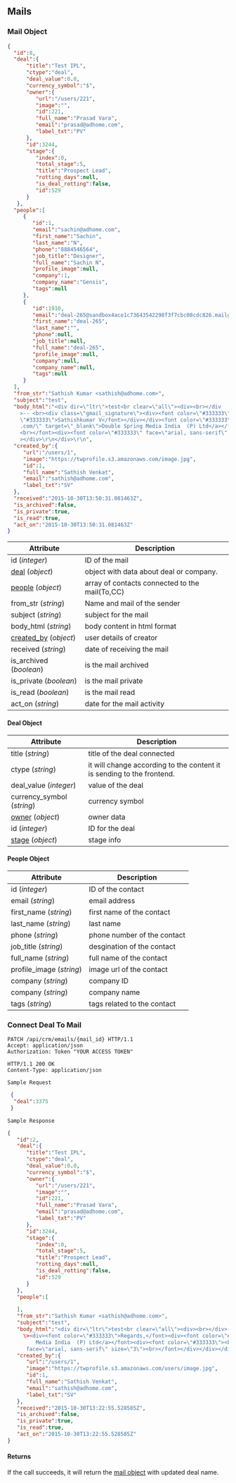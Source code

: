 ## Mails

### Mail Object

```json
{
  "id":8,
  "deal":{
      "title":"Test IPL",
      "ctype":"deal",
      "deal_value":0.0,
      "currency_symbol":"$",
      "owner":{
         "url":"/users/221",
         "image":"",
         "id":221,
         "full_name":"Prasad Vara",
         "email":"prasad@adhome.com",
         "label_txt":"PV"
      },
      "id":3244,
      "stage":{
         "index":0,
         "total_stage":5,
         "title":"Prospect Lead",
         "rotting_days":null,
         "is_deal_rotting":false,
         "id":529
      }
   },
  "people":[
     {
        "id":1,
        "email":"sachin@adhome.com",
        "first_name":"Sachin",
        "last_name":"N",
        "phone":"8884546564",
        "job_title":"Designer",
        "full_name":"Sachin N",
        "profile_image":null,
        "company":1,
        "company_name":"Gensis",
        "tags":null
     },
     {
        "id":1910,
        "email":"deal-265@sandbox4ace1c73643542298f3f7cbc08cdc826.mailgun.org",
        "first_name":"deal-265",
        "last_name":"",
        "phone":null,
        "job_title":null,
        "full_name":"deal-265",
        "profile_image":null,
        "company":null,
        "company_name":null,
        "tags":null
     }
  ],
  "from_str":"Sathish Kumar <sathish@adhome.com>",
  "subject":"test",
  "body_html":"<div dir=\"ltr\">test<br clear=\"all\"><div><br></div
	>-- <br><div class=\"gmail_signature\"><div><font color=\"#333333\">Regards,</font><div><font color=
	\"#333333\">Sathishkumar V</font></div></div><font color=\"#333333\"><a href=\"http://www.adhome
	.com/\" target=\"_blank\">Double Spring Media India  (P) Ltd</a></font><div><font color=\"#333333\">
	<br></font><div><font color=\"#333333\" face=\"arial, sans-serif\" size=\"3\"><br></font></div></div
	></div>\r\n</div>\r\n",
  "created_by":{
     "url":"/users/1",
     "image":"https://twprofile.s3.amazonaws.com/image.jpg",
     "id":1,
     "full_name":"Sathish Venkat",
     "email":"sathish@adhome.com",
     "label_txt":"SV"
  },
  "received":"2015-10-30T13:50:31.081463Z",
  "is_archived":false,
  "is_private":true,
  "is_read":true,
  "act_on":"2015-10-30T13:50:31.081463Z"
}
```

Attribute | Description
---------| -----------
id (*integer*)| ID of the mail
[deal](#deals-object) (*object*)| object with data about deal or company.
[people](#people-object) (*object*)| array of contacts connected to the mail(To,CC)
from_str (*string*) | Name and mail of the sender
subject (*string*)| subject for the mail
body_html (*string*)| body content in html format
[created_by](#user-object) (*object*)| user details of creator
received (*string*)| date of receiving the mail
is_archived (*boolean*)| is the mail archived
is_private (*boolean*)| is the mail private
is_read (*boolean*)| is the mail read 
act_on (*string*)| date for the mail activity

#### Deal Object

Attribute | Description
---------| -----------
title (*string*)| title of the deal connected
ctype (*string*)| it will change according to the content it is sending to the frontend. 
deal_value (*integer*)| value of the deal
currency_symbol (*string*)| currency symbol
[owner](#user-object) (*object*)| owner data 
id (*integer*)| ID for the deal
[stage](#stage-object) (*object*)| stage info 


#### People Object 

Attribute | Description
---------| -----------
id (*integer*)| ID of the contact
email (*string*)| email address
first_name (*string*)| first name of the contact
last_name (*string*)| last name
phone (*string*)| phone number of the contact
job_title (*string*)| desgination of the contact
full_name (*string*)| full name of the contact
profile_image (*string*)| image url of the contact
company (*string*)| company ID
company (*string*)| company name
tags (*string*)| tags related to the contact


### Connect Deal To Mail

```http
PATCH /api/crm/emails/{mail_id} HTTP/1.1
Accept: application/json
Authorization: Token "YOUR ACCESS TOKEN"

HTTP/1.1 200 OK
Content-Type: application/json
```

```
Sample Request
```

```json
 {
  "deal":3375
 }
```

```
Sample Response
```

```json
{
   "id":2,
   "deal":{
      "title":"Test IPL",
      "ctype":"deal",
      "deal_value":0.0,
      "currency_symbol":"$",
      "owner":{
         "url":"/users/221",
         "image":"",
         "id":221,
         "full_name":"Prasad Vara",
         "email":"prasad@adhome.com",
         "label_txt":"PV"
      },
      "id":3244,
      "stage":{
         "index":0,
         "total_stage":5,
         "title":"Prospect Lead",
         "rotting_days":null,
         "is_deal_rotting":false,
         "id":529
      }
   },
   "people":[

   ],
   "from_str":"Sathish Kumar <sathish@adhome.com>",
   "subject":"test",
   "body_html":"<div dir=\"ltr\">test<br clear=\"all\"><div><br></div>-- <br><div class=\"gmail_signature
     \><div><font color=\"#333333\">Regards,</font><div><font color=\"#333333\">Sathishkumar V</font></div
         Media India  (P) Ltd</a></font><div><font color=\"#333333\"><br></font><div><font color=\"#333333\"
      face=\"arial, sans-serif\" size=\"3\"><br></font></div></div></div>\r\n</div>\r\n",
   "created_by":{
      "url":"/users/1",
      "image":"https://twprofile.s3.amazonaws.com/users/image.jpg",
      "id":1,
      "full_name":"Sathish Venkat",
      "email":"sathish@adhome.com",
      "label_txt":"SV"
   },
   "received":"2015-10-30T13:22:55.528585Z",
   "is_archived":false,
   "is_private":true,
   "is_read":true,
   "act_on":"2015-10-30T13:22:55.528585Z"
}
```

#### Returns
 
 If the call succeeds, it will return the [mail object](#mail-object) with updated deal name.

